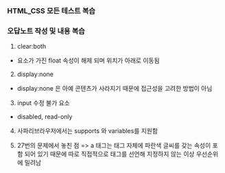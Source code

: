 ### HTML_CSS 모든 테스트 복습

### 오답노트 작성 및 내용 복습

1. clear:both

- 요소가 가진 float 속성이 해제 되며 위치가 아래로 이동됨

2. display:none

- display:none 은 아예 콘텐츠가 사라지기 때문에 접근성을 고려한 방법이 아님

3. input 수정 불가 요소

- disabled, read-only

4. 사파리브라우저에서는 supports 와 variables를 지원함

5. 27번의 문제에서 놓친 점 => a 태그는 태그 자체에 파란색 글씨를 갖는 속성이 포함 되어 있기 때문에 따로 직접적으로 태그를 선언해 지정하지 않는 이상 우선순위에 밀려남
